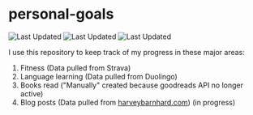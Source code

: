 # personal-goals
![Last Updated](https://img.shields.io/date/1625881653?color=FC4C02&label=Fitness%20Updated&logo=strava)
![Last Updated](https://img.shields.io/date/1625881653?color=7ac70c&label=Language%20Updated&logo=duolingo)
![Last Updated](https://img.shields.io/date/1625881653?color=e9e5cd&label=Books%20Updated&logo=goodreads)

I use this repository to keep track of my progress in these major areas:

1. Fitness (Data pulled from Strava)
2. Language learning (Data pulled from Duolingo)
3. Books read ("Manually" created because goodreads API no longer active)
4. Blog posts (Data pulled from [harveybarnhard.com](https://harveybarnhard.com)) (in progress)
